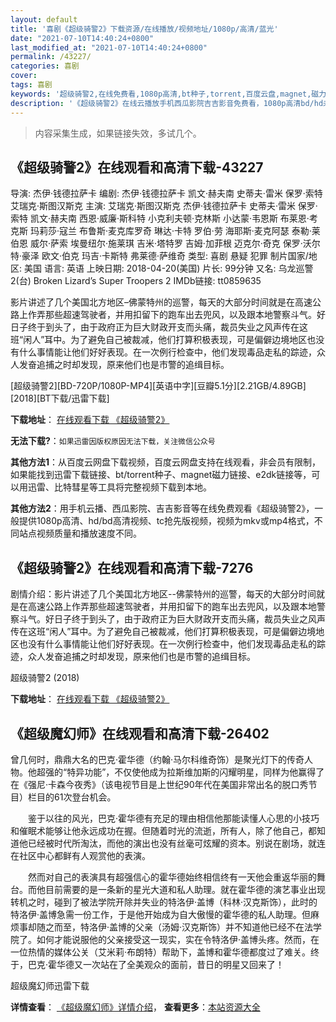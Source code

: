 ```yaml
---
layout: default
title: '喜剧《超级骑警2》下载资源/在线播放/视频地址/1080p/高清/蓝光'
date: "2021-07-10T14:40:24+0800"
last_modified_at: "2021-07-10T14:40:24+0800"
permalink: /43227/
categories: 喜剧
cover:
tags: 喜剧
keywords: '超级骑警2,在线免费看,1080p高清,bt种子,torrent,百度云盘,magnet,磁力链,迅雷下载资源'
description: '《超级骑警2》在线云播放手机西瓜影院吉吉影音免费看，1080p高清bd/hd未删减完整版和tc抢先枪版，mkv/mp4格式，附带bt/torrent种子、magnet/磁力链、百度云盘、网盘资源迅雷下载链接'
---
```


>内容采集生成，如果链接失效，多试几个。


## 《超级骑警2》在线观看和高清下载-43227

导演: 杰伊·钱德拉萨卡 编剧: 杰伊·钱德拉萨卡 凯文·赫夫南 史蒂夫·雷米 保罗·索特 艾瑞克·斯图汉斯克 主演: 艾瑞克·斯图汉斯克 杰伊·钱德拉萨卡 史蒂夫·雷米 保罗·索特 凯文·赫夫南 西恩·威廉·斯科特 小克利夫顿·克林斯 小达蒙·韦恩斯 布莱恩·考克斯 玛莉莎·寇兰 布鲁斯·麦克库罗奇 琳达·卡特 罗伯·劳 海耶斯·麦克阿瑟 泰勒·莱伯恩 威尔·萨索 埃曼纽尔·施莱琪 吉米·塔特罗 吉姆·加菲根 迈克尔·奇克 保罗·沃尔特·豪泽 欧文·伯克 玛吉·卡斯特 弗莱德·萨维奇 类型: 喜剧 悬疑 犯罪 制片国家/地区: 美国 语言: 英语 上映日期: 2018-04-20(美国) 片长: 99分钟 又名: 乌龙巡警2(台) Broken Lizard’s Super Troopers 2 IMDb链接: tt0859635

影片讲述了几个美国北方地区–佛蒙特州的巡警，每天的大部分时间就是在高速公路上作弄那些超速驾驶者，并用扣留下的跑车出去兜风，以及跟本地警察斗气。好日子终于到头了，由于政府正为巨大财政开支而头痛，裁员失业之风声传在这班“闲人”耳中。为了避免自己被裁减，他们打算积极表现，可是偏僻边境地区也没有什么事情能让他们好好表现。在一次例行检查中，他们发现毒品走私的踪迹，众人发奋追捕之时却发现，原来他们也是市警的追缉目标。


[超级骑警2][BD-720P/1080P-MP4][英语中字][豆瓣5.1分][2.21GB/4.89GB][2018][BT下载/迅雷下载]

**下载地址**： [在线观看下载 《超级骑警2》](https://www.btdx8.com/torrent/cjqj2_2018.html) 


**无法下载?**：`如果迅雷因版权原因无法下载，关注微信公众号 `

**其他方法1**：从百度云网盘下载视频，百度云网盘支持在线观看，非会员有限制，如果能找到迅雷下载链接、bt/torrent种子、magnet磁力链接、e2dk链接等，可以用迅雷、比特彗星等工具将完整视频下载到本地。

**其他方法2**：用手机云播、西瓜影院、吉吉影音等在线免费观看《超级骑警2》，一般提供1080p高清、hd/bd高清视频、tc抢先版视频，视频为mkv或mp4格式，不同站点视频质量和播放速度不同。


## 《超级骑警2》在线观看和高清下载-7276

剧情介绍：影片讲述了几个美国北方地区--佛蒙特州的巡警，每天的大部分时间就是在高速公路上作弄那些超速驾驶者，并用扣留下的跑车出去兜风，以及跟本地警察斗气。好日子终于到头了，由于政府正为巨大财政开支而头痛，裁员失业之风声传在这班“闲人”耳中。为了避免自己被裁减，他们打算积极表现，可是偏僻边境地区也没有什么事情能让他们好好表现。在一次例行检查中，他们发现毒品走私的踪迹，众人发奋追捕之时却发现，原来他们也是市警的追缉目标。


超级骑警2 (2018)

**下载地址**： [在线观看下载 《超级骑警2》](https://www.btbtdy.me/btdy/dy13193.html) 


## 《超级魔幻师》在线观看和高清下载-26402

曾几何时，鼎鼎大名的巴克·霍华德（约翰·马尔科维奇饰）是聚光灯下的传奇人物。他超强的&ldquo;特异功能”，不仅使他成为拉斯维加斯的闪耀明星，同样为他赢得了在《强尼&middot;卡森今夜秀》（该电视节目是上世纪90年代在美国非常出名的脱口秀节目）栏目的61次登台机会。</p>　　鉴于以往的风光，巴克·霍华德有充足的理由相信他那能读懂人心思的小技巧和催眠术能够让他永远成功在握。但随着时光的流逝，所有人，除了他自己，都知道他已经被时代所淘汰，而他的演出也没有丝毫可炫耀的资本。别说在剧场，就连在社区中心都鲜有人观赏他的表演。</p>　　然而对自己的表演具有超强信心的霍华德始终相信终有一天他会重返华丽的舞台。而他目前需要的是一条新的星光大道和私人助理。就在霍华德的演艺事业出现转机之时，碰到了被法学院开除并失业的特洛伊·盖博（科林&middot;汉克斯饰），此时的特洛伊·盖博急需一份工作，于是他开始成为自大傲慢的霍华德的私人助理。但麻烦事却随之而至，特洛伊·盖博的父亲（汤姆·汉克斯饰）并不知道他已经不在法学院了。如何才能说服他的父亲接受这一现实，实在令特洛伊&middot;盖博头疼。然而，在一位热情的媒体公关（艾米莉·布朗特）帮助下，盖博和霍华德都度过了难关。终于，巴克·霍华德又一次站在了全美观众的面前，昔日的明星又回来了！


超级魔幻师迅雷下载

**详情查看**： [《超级魔幻师》详情介绍](/movie/26402/)， **查看更多**：[本站资源大全](/movie/t/all/)

